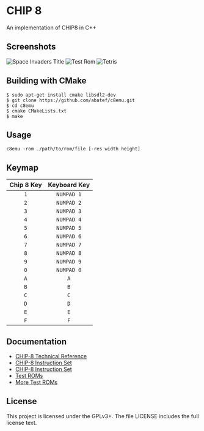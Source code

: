 # CHIP 8
An implementation of CHIP8 in C++

## Screenshots
![Space Invaders Title](./screenshots/spaceinvaderstitle.png)
![Test Rom](./screenshots/testrom.png)
![Tetris](./screenshots/tetris.png)

## Building with CMake
```
$ sudo apt-get install cmake libsdl2-dev
$ git clone https://github.com/abatef/c8emu.git
$ cd c8emu
$ cmake CMakeLists.txt
$ make
```

## Usage

```
c8emu -rom ./path/to/rom/file [-res width height]
```
## Keymap
| Chip 8 Key | Keyboard Key |
| :--------: | :----------: |
| `1`        | `NUMPAD 1`          |
| `2`        | `NUMPAD 2`          |
| `3`        | `NUMPAD 3`          |
| `4`        | `NUMPAD 4`          |
| `5`        | `NUMPAD 5`          |
| `6`        | `NUMPAD 6`          |
| `7`        | `NUMPAD 7`          |
| `8`        | `NUMPAD 8`          |
| `9`        | `NUMPAD 9`          |
| `0`        | `NUMPAD 0`          |
| `A`        | `A`          |
| `B`        | `B`          |
| `C`        | `C`          |
| `D`        | `D`          |
| `E`        | `E`          |
| `F`        | `F`          |

## Documentation
- [CHIP-8 Technical Reference][technicalRef]
- [CHIP-8 Instruction Set][instructionset]
- [CHIP-8 Instruction Set][cdevernay]
- [Test ROMs][test-roms]
- [More Test ROMs][more-test-roms]

## License

This project is licensed under the GPLv3+.
The file LICENSE includes the full license text.

[technicalRef]: https://github.com/mattmikolay/chip-8/wiki/CHIP%E2%80%908-Technical-Reference
[instructionset]: https://github.com/mattmikolay/chip-8/wiki/CHIP%E2%80%908-Instruction-Set
[cdevernay]: http://devernay.free.fr/hacks/chip8/C8TECH10.HTM
[test-roms]: https://github.com/corax89/chip8-test-rom
[more-test-roms]: https://github.com/mattmikolay/chip-8
